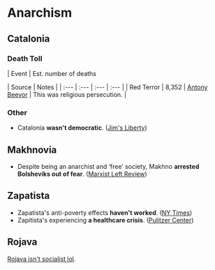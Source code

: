 # Anarchism

## Catalonia

### Death Toll

| Event | Est. number of deaths  | Source | Notes |
| :--- | :--- | :--- | :--- |
| Red Terror | 8,352 | [Antony Beevor](https://archive.org/details/battleforspainsp00anto/page/86/mode/2up) | This was religious persecution. |

### Other

* Catalonia **wasn't democratic**. \([Jim's Liberty](https://reaction.la/cat/democ.htm)\)

## Makhnovia

* Despite being an anarchist and ‘free’ society, Makhno **arrested Bolsheviks out of fear**. \([Marxist Left Review](https://marxistleftreview.org/articles/nestor-makhno-the-failure-of-anarchism/)\)

## Zapatista

* Zapatista's anti-poverty effects **haven't worked**. \([NY Times](https://www.nytimes.com/2005/09/11/world/americas/where-poverty-drove-zapatistas-the-living-is-no-easier.html)\)
* Zapitista's experiencing **a healthcare crisis**. \([Pulitzer Center](https://pulitzercenter.org/projects/struggle-health-chiapas)\)

## Rojava

[Rojava isn't socialist lol](https://mesopotamia.coop/rojava-the-formation-of-an-economic-alternative-private-property-in-the-service-of-all/).



